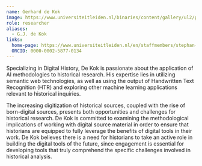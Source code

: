 ```yaml
---
name: Gerhard de Kok
image: https://www.universiteitleiden.nl/binaries/content/gallery/ul2/portraits/humanities/g/2023/g.-gerhard-de-kok-2023.jpg/g.-gerhard-de-kok-2023.jpg/d200x250
role: researcher
aliases:
  - G.J. de Kok
links:
  home-page: https://www.universiteitleiden.nl/en/staffmembers/stephan-raaijmakers
  ORCID: 0000-0002-5877-0134
---
```


Specializing in Digital History, De Kok is passionate about the application of AI methodologies to historical research. His expertise lies in utilizing semantic web technologies, as well as using the output of Handwritten Text Recognition (HTR) and exploring other machine learning applications relevant to historical inquiries. 

The increasing digitization of historical sources, coupled with the rise of born-digital sources, presents both opportunities and challenges for historical research. De Kok is committed to examining the methodological implications of working with digital source material in order to ensure that historians are equipped to fully leverage the benefits of digital tools in their work. De Kok believes there is a need for historians to take an active role in building the digital tools of the future, since engagement is essential for developing tools that truly comprehend the specific challenges involved in historical analysis.
